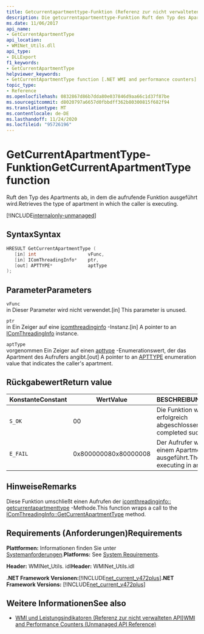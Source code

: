 ```yaml
---
title: Getcurrentapartmenttype-Funktion (Referenz zur nicht verwalteten API)
description: Die getcurrentapartmenttype-Funktion Ruft den Typ des Apartment ab, in dem der Aufrufer ausgeführt wird.
ms.date: 11/06/2017
api_name:
- GetCurrentApartmentType
api_location:
- WMINet_Utils.dll
api_type:
- DLLExport
f1_keywords:
- GetCurrentApartmentType
helpviewer_keywords:
- GetCurrentApartmentType function [.NET WMI and performance counters]
topic_type:
- Reference
ms.openlocfilehash: 0832867d86b7dda80e037846d9aa66c1d37f87be
ms.sourcegitcommit: d8020797a6657d0fbbdff362b80300815f682f94
ms.translationtype: MT
ms.contentlocale: de-DE
ms.lasthandoff: 11/24/2020
ms.locfileid: "95726196"
---
```

# <a name="getcurrentapartmenttype-function"></a><span data-ttu-id="edd1e-103">GetCurrentApartmentType-Funktion</span><span class="sxs-lookup"><span data-stu-id="edd1e-103">GetCurrentApartmentType function</span></span>

<span data-ttu-id="edd1e-104">Ruft den Typ des Apartments ab, in dem die aufrufende Funktion ausgeführt wird.</span><span class="sxs-lookup"><span data-stu-id="edd1e-104">Retrieves the type of apartment in which the caller is executing.</span></span>
  
[!INCLUDE[internalonly-unmanaged](../../../../includes/internalonly-unmanaged.md)]
  
## <a name="syntax"></a><span data-ttu-id="edd1e-105">Syntax</span><span class="sxs-lookup"><span data-stu-id="edd1e-105">Syntax</span></span>  
  
```cpp  
HRESULT GetCurrentApartmentType (
   [in] int                   vFunc,
   [in] IComThreadingInfo*    ptr,
   [out] APTTYPE*             aptType
);
```  

## <a name="parameters"></a><span data-ttu-id="edd1e-106">Parameter</span><span class="sxs-lookup"><span data-stu-id="edd1e-106">Parameters</span></span>

`vFunc`  
<span data-ttu-id="edd1e-107">in Dieser Parameter wird nicht verwendet.</span><span class="sxs-lookup"><span data-stu-id="edd1e-107">[in] This parameter is unused.</span></span>

`ptr`  
<span data-ttu-id="edd1e-108">in Ein Zeiger auf eine [icomthreadinginfo](/windows/desktop/api/objidlbase/nn-objidlbase-icomthreadinginfo) -Instanz.</span><span class="sxs-lookup"><span data-stu-id="edd1e-108">[in] A pointer to an [IComThreadingInfo](/windows/desktop/api/objidlbase/nn-objidlbase-icomthreadinginfo) instance.</span></span>

`aptType`  
<span data-ttu-id="edd1e-109">vorgenommen Ein Zeiger auf einen [apttype](/windows/win32/api/objidlbase/ne-objidlbase-apttype) -Enumerationswert, der das Apartment des Aufrufers angibt.</span><span class="sxs-lookup"><span data-stu-id="edd1e-109">[out] A pointer to an [APTTYPE](/windows/win32/api/objidlbase/ne-objidlbase-apttype) enumeration value that indicates the caller's apartment.</span></span>

## <a name="return-value"></a><span data-ttu-id="edd1e-110">Rückgabewert</span><span class="sxs-lookup"><span data-stu-id="edd1e-110">Return value</span></span>

|<span data-ttu-id="edd1e-111">Konstante</span><span class="sxs-lookup"><span data-stu-id="edd1e-111">Constant</span></span>  |<span data-ttu-id="edd1e-112">Wert</span><span class="sxs-lookup"><span data-stu-id="edd1e-112">Value</span></span>  |<span data-ttu-id="edd1e-113">BESCHREIBUNG</span><span class="sxs-lookup"><span data-stu-id="edd1e-113">Description</span></span>  |
|---------|---------|---------|
| `S_OK` | <span data-ttu-id="edd1e-114">0</span><span class="sxs-lookup"><span data-stu-id="edd1e-114">0</span></span> | <span data-ttu-id="edd1e-115">Die Funktion wurde erfolgreich abgeschlossen.</span><span class="sxs-lookup"><span data-stu-id="edd1e-115">The function completed successfully.</span></span> |
| `E_FAIL` | <span data-ttu-id="edd1e-116">0x80000008</span><span class="sxs-lookup"><span data-stu-id="edd1e-116">0x80000008</span></span> | <span data-ttu-id="edd1e-117">Der Aufrufer wird nicht in einem Apartment ausgeführt.</span><span class="sxs-lookup"><span data-stu-id="edd1e-117">The caller is not executing in an apartment.</span></span> |
  
## <a name="remarks"></a><span data-ttu-id="edd1e-118">Hinweise</span><span class="sxs-lookup"><span data-stu-id="edd1e-118">Remarks</span></span>

<span data-ttu-id="edd1e-119">Diese Funktion umschließt einen Aufrufen der [icomthreadinginfo:: getcurrentapartmenttype](/windows/desktop/api/objidlbase/nf-objidlbase-icomthreadinginfo-getcurrentapartmenttype) -Methode.</span><span class="sxs-lookup"><span data-stu-id="edd1e-119">This function wraps a call to the [IComThreadingInfo::GetCurrentApartmentType](/windows/desktop/api/objidlbase/nf-objidlbase-icomthreadinginfo-getcurrentapartmenttype) method.</span></span>

## <a name="requirements"></a><span data-ttu-id="edd1e-120">Requirements (Anforderungen)</span><span class="sxs-lookup"><span data-stu-id="edd1e-120">Requirements</span></span>  

 <span data-ttu-id="edd1e-121">**Plattformen:** Informationen finden Sie unter [Systemanforderungen](../../get-started/system-requirements.md).</span><span class="sxs-lookup"><span data-stu-id="edd1e-121">**Platforms:** See [System Requirements](../../get-started/system-requirements.md).</span></span>  
  
 <span data-ttu-id="edd1e-122">**Header:** WMINet_Utils. idl</span><span class="sxs-lookup"><span data-stu-id="edd1e-122">**Header:** WMINet_Utils.idl</span></span>  
  
 <span data-ttu-id="edd1e-123">**.NET Framework Versionen:**[!INCLUDE[net_current_v472plus](../../../../includes/net-current-v472plus.md)]</span><span class="sxs-lookup"><span data-stu-id="edd1e-123">**.NET Framework Versions:** [!INCLUDE[net_current_v472plus](../../../../includes/net-current-v472plus.md)]</span></span>  
  
## <a name="see-also"></a><span data-ttu-id="edd1e-124">Weitere Informationen</span><span class="sxs-lookup"><span data-stu-id="edd1e-124">See also</span></span>

- [<span data-ttu-id="edd1e-125">WMI und Leistungsindikatoren (Referenz zur nicht verwalteten API)</span><span class="sxs-lookup"><span data-stu-id="edd1e-125">WMI and Performance Counters (Unmanaged API Reference)</span></span>](index.md)
